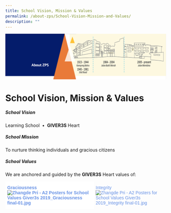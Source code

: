 ```yaml
---
title: School Vision, Mission & Values
permalink: /about-zps/School-Vision-Mission-and-Values/
description: ""
---
```

![](/images/AboutUs.png)

School Vision, Mission & Values
===============================

##### **School Vision**

Learning School  •  <b>GIVER3S</b> Heart  

  

##### **School Mission**

To nurture thinking individuals and gracious citizens

  

##### **School Values**

We are anchored and guided by the <b>GIVER3S</b> Heart values of:


<style type="text/css">
.tg  {border-collapse:collapse;border-spacing:0;}
.tg td{border-color:black;border-style:solid;border-width:1px;font-family:Arial, sans-serif;font-size:14px;
  overflow:hidden;padding:10px 5px;word-break:normal;}
.tg th{border-color:black;border-style:solid;border-width:1px;font-family:Arial, sans-serif;font-size:14px;
  font-weight:normal;overflow:hidden;padding:10px 5px;word-break:normal;}
.tg .tg-w8cb{background-color:#FFF;border-color:#ffffff;color:#6892E5;font-weight:bold;text-align:left;vertical-align:top}
.tg .tg-zcmz{border-color:#ffffff;color:#6892e5;text-align:left;vertical-align:top}
</style>
<table class="tg">
<thead>
  <tr>
    <td class="tg-w8cb">G<span style="background-color:#FFF">raciousness</span><br><img src="https://zhangdepri.moe.edu.sg/qql/slot/u180/About%20ZPS/School%20Vision%20Mission%20and%20Values/Zhangde%20Pri%20-%20A2%20Posters%20for%20School%20Values%20Giver3s%202019_Graciousness%20final-01.jpg" alt="Zhangde Pri - A2 Posters for School Values Giver3s 2019_Graciousness final-01.jpg" width="372" height="606"></td>
    <td class="tg-zcmz"><span style="background-color:#FFF"> </span>I<span style="background-color:#FFF">ntegrity</span><br><img src="https://zhangdepri.moe.edu.sg/qql/slot/u180/About%20ZPS/School%20Vision%20Mission%20and%20Values/Zhangde%20Pri%20-%20A2%20Posters%20for%20School%20Values%20Giver3s%202019_Integrity%20final-01.jpg" alt="Zhangde Pri - A2 Posters for School Values Giver3s 2019_Integrity final-01.jpg" width="367" height="611"></td>
  </tr>
</thead>
</table>